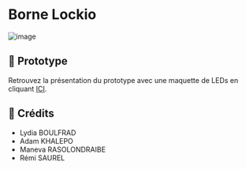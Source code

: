 # Borne Lockio

![image](https://user-images.githubusercontent.com/50367862/215059989-795adeaa-0a01-49db-ab9b-d2cd018e45fd.png)

## 🚀 Prototype
Retrouvez la présentation du prototype avec une maquette de LEDs en cliquant [ICI](https://www.youtube.com/watch?v=1hWgDfqiVnw).

## 🫡 Crédits
- Lydia BOULFRAD
- Adam KHALEPO
- Maneva RASOLONDRAIBE
- Rémi SAUREL
